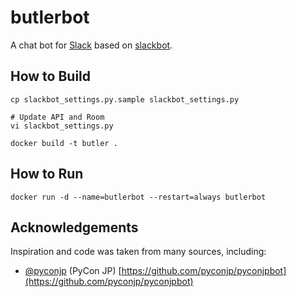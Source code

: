 # butlerbot
A chat bot for [Slack](https://slack.com) based on [slackbot](https://github.com/lins05/slackbot).

## How to Build
```
cp slackbot_settings.py.sample slackbot_settings.py

# Update API and Room
vi slackbot_settings.py

docker build -t butler .
```

## How to Run
```
docker run -d --name=butlerbot --restart=always butlerbot
```

## Acknowledgements

Inspiration and code was taken from many sources, including:
* [@pyconjp](https://github.com/pyconjp) (PyCon JP)
  [https://github.com/pyconjp/pyconjpbot](https://github.com/pyconjp/pyconjpbot)
